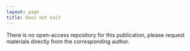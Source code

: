 ```yaml
---
layout: page
title: Does not exit
---
```


There is no open-access repository for this publication, please request materials directly from the corresponding author.
